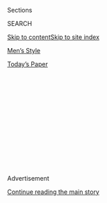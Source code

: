 <div id="app">

<div>

<div>

<div>

<div class="NYTAppHideMasthead css-1q2w90k e1suatyy0">

<div class="section css-ui9rw0 e1suatyy2">

<div class="css-eph4ug er09x8g0">

<div class="css-6n7j50">

</div>

<span class="css-1dv1kvn">Sections</span>

<div class="css-10488qs">

<span class="css-1dv1kvn">SEARCH</span>

</div>

[Skip to content](#site-content)[Skip to site index](#site-index)

</div>

<div id="masthead-section-label" class="css-1wr3we4 eaxe0e00">

[Men’s Style](https://www.nytimes.com/section/fashion/mens-style)

</div>

<div class="css-10698na e1huz5gh0">

</div>

</div>

<div id="masthead-bar-one" class="section hasLinks css-15hmgas e1csuq9d3">

<div class="css-uqyvli e1csuq9d0">

</div>

<div class="css-1uqjmks e1csuq9d1">

</div>

<div class="css-9e9ivx">

[](https://myaccount.nytimes.com/auth/login?response_type=cookie&client_id=vi)

</div>

<div class="css-1bvtpon e1csuq9d2">

[Today’s Paper](https://www.nytimes.com/section/todayspaper)

</div>

</div>

</div>

</div>

<div data-aria-hidden="false">

<div id="site-content" role="main">

<div>

<div class="css-1aor85t" style="opacity:0.000000001;z-index:-1;visibility:hidden">

<div class="css-1hqnpie">

<div class="css-epjblv">

<span class="css-17xtcya">[Men’s
Style](/section/fashion/mens-style)</span><span class="css-x15j1o">|</span><span class="css-fwqvlz">New
Men’s Underwear, Briefly</span>

</div>

<div class="css-k008qs">

<div class="css-1iwv8en">

<span class="css-18z7m18"></span>

<div>

</div>

</div>

<span class="css-1n6z4y">https://nyti.ms/2wMxKbb</span>

<div class="css-1705lsu">

<div class="css-4xjgmj">

<div class="css-4skfbu" role="toolbar" data-aria-label="Social Media Share buttons, Save button, and Comments Panel with current comment count" data-testid="share-tools">

  - 
  - 
  - 
  - 
    
    <div class="css-6n7j50">
    
    </div>

  - 

</div>

</div>

</div>

</div>

</div>

</div>

<div id="NYT_TOP_BANNER_REGION" class="css-13pd83m">

</div>

<div id="top-wrapper" class="css-1sy8kpn">

<div id="top-slug" class="css-l9onyx">

Advertisement

</div>

[Continue reading the main story](#after-top)

<div class="ad top-wrapper" style="text-align:center;height:100%;display:block;min-height:250px">

<div id="top" class="place-ad" data-position="top" data-size-key="top">

</div>

</div>

<div id="after-top">

</div>

</div>

<div>

<div id="sponsor-wrapper" class="css-1hyfx7x">

<div id="sponsor-slug" class="css-19vbshk">

Supported by

</div>

[Continue reading the main story](#after-sponsor)

<div id="sponsor" class="ad sponsor-wrapper" style="text-align:center;height:100%;display:block">

</div>

<div id="after-sponsor">

</div>

</div>

<div class="css-186x18t">

</div>

<div class="css-1vkm6nb ehdk2mb0">

# New Men’s Underwear, Briefly

</div>

Brands like MeUndies and CDLP are trying to disrupt the market. We gave
six pairs a test drive.

<div class="css-79elbk" data-testid="photoviewer-wrapper">

<div class="css-z3e15g" data-testid="photoviewer-wrapper-hidden">

</div>

<div class="css-1a48zt4 ehw59r15" data-testid="photoviewer-children">

![](https://static01.nyt.com/images/2019/06/13/fashion/mens-style/boxers/oakImage-1559334260024-articleLarge.jpg?quality=75&auto=webp&disable=upscale)

</div>

</div>

<div class="css-18e8msd">

<div class="css-vp77d3 epjyd6m0">

<div class="css-hus3qt ey68jwv0" data-aria-hidden="true">

[![Max
Berlinger](https://static01.nyt.com/images/2018/11/05/multimedia/author-max-berlinger/author-max-berlinger-thumbLarge.png
"Max Berlinger")](https://www.nytimes.com/by/max-berlinger)

</div>

<div class="css-1baulvz">

By [<span class="css-1baulvz last-byline" itemprop="name">Max
Berlinger</span>](https://www.nytimes.com/by/max-berlinger)

</div>

</div>

  - June 5, 2019

  - 
    
    <div class="css-4xjgmj">
    
    <div class="css-d8bdto" role="toolbar" data-aria-label="Social Media Share buttons, Save button, and Comments Panel with current comment count" data-testid="share-tools">
    
      - 
      - 
      - 
      - 
        
        <div class="css-6n7j50">
        
        </div>
    
      - 
    
    </div>
    
    </div>

</div>

</div>

<div class="section meteredContent css-1r7ky0e" name="articleBody" itemprop="articleBody">

<div class="css-1fanzo5 StoryBodyCompanionColumn">

<div class="css-53u6y8">

Here’s a news flash: Guys don’t like shopping for underwear. Luckily,
the same retail forces that disrupted razors, eyeglasses, luggage,
mattresses and hair-loss treatments, have set their sights on men’s
drawers.

In the last decade, a handful of upstart labels are trying to dethrone
old faithfuls like Hanes and Calvin Klein. Hate going to the store? Buy
direct online. Forget to replenish worn-out pairs? Get a subscription.
Can’t choose? Buy several and return rejects for free.

Newcomers like Tommy John and CDLP are also using high-tech fabrics that
promise to stay dry, odor free and comfortable, even in swampy
conditions.

Still can’t decide? We gave six upstart brands a test run, so you don’t
have to.

-----

</div>

</div>

<div class="css-1fanzo5 StoryBodyCompanionColumn">

<div class="css-53u6y8">

### [Tommy John](https://tommyjohn.com/)

</div>

</div>

<div class="css-79elbk" data-testid="photoviewer-wrapper">

<div class="css-z3e15g" data-testid="photoviewer-wrapper-hidden">

</div>

<div class="css-1a48zt4 ehw59r15" data-testid="photoviewer-children">

![](https://static01.nyt.com/images/2019/06/13/fashion/mens-style/13undies-TJOHN/oakImage-1559577131762-articleLarge.jpg?quality=75&auto=webp&disable=upscale)

</div>

</div>

<div class="css-1fanzo5 StoryBodyCompanionColumn">

<div class="css-53u6y8">

Founded a decade ago, Tommy John is the Harry’s Razor of the men’s
underwear market, with more than six million pairs sold through its
website or at big American retailers like Men’s Wearhouse and Nordstrom.

**Aha Moment:** Aren’t billowing undershirts the worst? That’s what Tom
Patterson, a former medical device salesman from San Diego, thought
whenever his undershirts would bunch up under his suits. In 2008, with
zero background in clothing, he and Erin Fujimoto (then his girlfriend,
now his wife) designed the [Stay-Tucked
Undershirt](https://tommyjohn.com/products/second-skin-crew-neck-stay-tucked-undershirt-2-0)
with a tapered profile made of Micro Modal, a silky fabric derived from
beech trees. Underwear soon followed.

**Target Guy:** No-nonsense dudes who don’t aspire to be [Shawn
Mendes.](https://www.youtube.com/watch?v=5PZjo7tpb1w)

**Sales Twist:** Satisfaction guaranteed for first pair (“the best pair
you’ll ever wear or it’s free”).

**Test Drive:** The “horizontal fly” is like a trap door for your
privates. Odd and hysterical at first, but surprisingly functional. ($25
to $45)

</div>

</div>

<div class="css-1fanzo5 StoryBodyCompanionColumn">

<div class="css-53u6y8">

-----

### Mack Weldon

</div>

</div>

<div class="css-79elbk" data-testid="photoviewer-wrapper">

<div class="css-z3e15g" data-testid="photoviewer-wrapper-hidden">

</div>

<div class="css-1a48zt4 ehw59r15" data-testid="photoviewer-children">

<div class="css-1xdhyk6 erfvjey0">

<span class="css-1ly73wi e1tej78p0">Image</span>

<div class="css-zjzyr8">

<div data-testid="lazyimage-container" style="height:319px">

</div>

</div>

</div>

</div>

</div>

<div class="css-1fanzo5 StoryBodyCompanionColumn">

<div class="css-53u6y8">

If Tommy John is the market leader among these upstarts, Mack Weldon is
its techier brother. Primarily an e-commerce brand, the New York company
recently opened its first shop, at Hudson Yards.

**Aha Moment:** Brian Berger, a former business executive for WebMD, saw
how Lululemon had revolutionized athleisure wear and wondered why the
same had not been done for men’s underwear. So he took gym-friendly
fabrics (breathable, antimicrobial and moisture wicking) and applied
them to boxers and briefs.

**Target Guy:** Tech bros who care more about performance than fashion.

**Sales Twist:** Satisfaction guaranteed for [first
pair](https://help.mackweldon.com/hc/en-us/articles/360000864934-What-is-your-Try-On-Guarantee-).
“Loyalty” [members](https://www.mackweldon.com/loyalty) whose spending
reaches $200 get free shipping, 20 percent discount and gifts. Send back
old pairs for [recycling](https://www.mackweldon.com/recycle).

**Test Drive:** The [Airknitx boxer
briefs](https://www.mackweldon.com/products/airknitx-boxer-brief) stayed
dry and ventilated, even after 60 minutes of treadmill and squats at
Barry’s Bootcamp. ($24 to $38)

</div>

</div>

<div class="css-1fanzo5 StoryBodyCompanionColumn">

<div class="css-53u6y8">

-----

### **[MeUndies](https://meundies.com/)**

</div>

</div>

<div class="css-79elbk" data-testid="photoviewer-wrapper">

<div class="css-z3e15g" data-testid="photoviewer-wrapper-hidden">

</div>

<div class="css-1a48zt4 ehw59r15" data-testid="photoviewer-children">

<div class="css-1xdhyk6 erfvjey0">

<span class="css-1ly73wi e1tej78p0">Image</span>

<div class="css-zjzyr8">

<div data-testid="lazyimage-container" style="height:257.77777777777777px">

</div>

</div>

</div>

</div>

</div>

<div class="css-1fanzo5 StoryBodyCompanionColumn">

<div class="css-53u6y8">

Instagram savvy, socially woke and unabashedly cheeky, MeUndies is a
case study in millennial marketing. Based in Culver City, Calif., the
company specializes in zany and cartoonish designs that feels like
Underoos for adults.

**Aha Moment:** Jonathan Shokrian, an entrepreneur from Los Angeles, got
the idea for MeUndies while buying underwear for a European vacation at
the mall. He was dismayed by the experience, and a friend on the trip,
[Jonathan
Neman](https://www.nytimes.com/2018/04/04/fashion/mens-style/sweetgreens-jonathan-neman-on-ditching-his-car-and-phone.html),
a founder of Sweetgreen, urged him to start his own company. Mr.
Shokrian did, as a subscription service to spare other men from the
mall.

**Target Guy:** Guys who want their underwear to reflect their sparkly
personalities.

**Sales Twist:** Get a fresh pair delivered every month. Also, free
shipping and returns.

**Test Drive:** Warning: if you wear a pair of boxer briefs with
fire-breathing dragons, it will invite conversation from strangers at
the gym, or wherever people can spy your underwear. ($18 to $24)

</div>

</div>

<div class="css-1fanzo5 StoryBodyCompanionColumn">

<div class="css-53u6y8">

-----

### **[Nice Laundry](https://www.nicelaundry.com/)**

</div>

</div>

<div class="css-79elbk" data-testid="photoviewer-wrapper">

<div class="css-z3e15g" data-testid="photoviewer-wrapper-hidden">

</div>

<div class="css-1a48zt4 ehw59r15" data-testid="photoviewer-children">

<div class="css-1xdhyk6 erfvjey0">

<span class="css-1ly73wi e1tej78p0">Image</span>

<div class="css-zjzyr8">

<div data-testid="lazyimage-container" style="height:217.82222222222222px">

</div>

</div>

</div>

</div>

</div>

<div class="css-1fanzo5 StoryBodyCompanionColumn">

<div class="css-53u6y8">

Nothing says preppy like monogrammed socks, except maybe monogrammed
underwear. That seems to be the thinking behind Nice Laundry, a New York
label that started with athletic, formal and no-show socks, before
adding boxer briefs to its lineup in 2016.

**Aha Moment:** Ricky Choi and Phil Moldavski were working at
LivingSocial, an online marketplace in Washington, D.C., when they
bonded over socks. Mr. Choi, who attended St. Albans School, a prep
school in Washington, liked how his friend dressed (slim jeans, nice
shirt, dark shoes) but was horrified by his ratty old gym socks. They
found their entrepreneurial calling.

**Target Guy:** Possessive prepsters who want to keep track of their
undies.

**Sales Twist:** Free shipping and returns. Old pairs can be sent back
for [recycling](https://www.nicelaundry.com/pages/refresh-recycle).

**Test Drive:** Soft and lounge-y, like that perfectly worn pair of
underwear you love, minus the fraying and holes. ($22 to $34)

</div>

</div>

<div class="css-1fanzo5 StoryBodyCompanionColumn">

<div class="css-53u6y8">

-----

### **[CDLP](https://cdlp.com/)**

</div>

</div>

<div class="css-79elbk" data-testid="photoviewer-wrapper">

<div class="css-z3e15g" data-testid="photoviewer-wrapper-hidden">

</div>

<div class="css-1a48zt4 ehw59r15" data-testid="photoviewer-children">

<div class="css-1xdhyk6 erfvjey0">

<span class="css-1ly73wi e1tej78p0">Image</span>

<div class="css-zjzyr8">

<div data-testid="lazyimage-container" style="height:351.8666666666666px">

</div>

</div>

</div>

</div>

</div>

<div class="css-1fanzo5 StoryBodyCompanionColumn">

<div class="css-53u6y8">

Designed in Stockholm, made in Portugal and marketed as earth-friendly,
CDLP started three years ago and became a fashion favorite. The brand is
sold through its website and is carried by influential retailers like
Selfridges, Mr Porter and Barneys New York.

**Aha Moment:** CDLP was founded by two fashionable Swedes — Christian
Larson, a filmmaker and music video director; and Andreas Palm, founder
of a branding agency — who thought that the men’s underwear market
lacked something elegant and eco-friendly.

**Target Guy:** Nordic hipsters with six-pack abs, and effortlessly cool
creative types from Brooklyn.

**Sales Twist:** Free shipping on orders above $69.

**Test Drive:** Silky and sexy, not unlike women’s lingerie, though
geared for men with swagger (not to mention flat stomachs). ($29 to $39;
nine-packs start at $195)

</div>

</div>

<div class="css-1fanzo5 StoryBodyCompanionColumn">

<div class="css-53u6y8">

-----

### **[SAXX Underwear](https://www.saxxunderwear.com/)**

</div>

</div>

<div class="css-79elbk" data-testid="photoviewer-wrapper">

<div class="css-z3e15g" data-testid="photoviewer-wrapper-hidden">

</div>

<div class="css-1a48zt4 ehw59r15" data-testid="photoviewer-children">

<div class="css-1xdhyk6 erfvjey0">

<span class="css-1ly73wi e1tej78p0">Image</span>

<div class="css-zjzyr8">

<div data-testid="lazyimage-container" style="height:294.5111111111111px">

</div>

</div>

</div>

</div>

</div>

<div class="css-1fanzo5 StoryBodyCompanionColumn">

<div class="css-53u6y8">

Inspired by the shape of catcher’s mitt, [SAXX
Underwear](https://re-invented.saxxunderwear.com/) features a
hammock-like compartment that offers extra support and cradles and
breathes. The brand appeals to outdoorsy types and is carried by REI and
LL Bean.

**Aha Moment:** During a fishing trip in Alaska, Trent Kitsch, a former
college baseball player living in Vancouver, British Columbia, spent
four days getting chafed by his clammy underwear. He seized on the idea
of an athletic cup and, while still in college, secured a $20,000
student loan and hired a seamstress to create a dozen prototypes.

**Target Guy:** Active bros prone to chafing and discomfort.

**Sales Twist:** 30-day satisfaction
[guarantee](https://www.saxxunderwear.com/pages/comfort-guarantee).

**Test Drive:** Having fabric flaps cradle your nether region is both
strange and comforting. ($24 to $40)

</div>

</div>

</div>

<div>

</div>

<div>

</div>

<div>

</div>

<div>

<div id="bottom-wrapper" class="css-1ede5it">

<div id="bottom-slug" class="css-l9onyx">

Advertisement

</div>

[Continue reading the main story](#after-bottom)

<div id="bottom" class="ad bottom-wrapper" style="text-align:center;height:100%;display:block;min-height:90px">

</div>

<div id="after-bottom">

</div>

</div>

</div>

</div>

</div>

## Site Index

<div>

</div>

## Site Information Navigation

  - [© <span>2020</span> <span>The New York Times
    Company</span>](https://help.nytimes.com/hc/en-us/articles/115014792127-Copyright-notice)

<!-- end list -->

  - [NYTCo](https://www.nytco.com/)
  - [Contact
    Us](https://help.nytimes.com/hc/en-us/articles/115015385887-Contact-Us)
  - [Work with us](https://www.nytco.com/careers/)
  - [Advertise](https://nytmediakit.com/)
  - [T Brand Studio](http://www.tbrandstudio.com/)
  - [Your Ad
    Choices](https://www.nytimes.com/privacy/cookie-policy#how-do-i-manage-trackers)
  - [Privacy](https://www.nytimes.com/privacy)
  - [Terms of
    Service](https://help.nytimes.com/hc/en-us/articles/115014893428-Terms-of-service)
  - [Terms of
    Sale](https://help.nytimes.com/hc/en-us/articles/115014893968-Terms-of-sale)
  - [Site Map](https://spiderbites.nytimes.com)
  - [Help](https://help.nytimes.com/hc/en-us)
  - [Subscriptions](https://www.nytimes.com/subscription?campaignId=37WXW)

</div>

</div>

</div>

</div>
